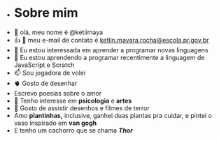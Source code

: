 - # Sobre mim
-  👋 olá, meu nome é @ketiimaya
- :+1: 👀 meu e-mail de contato é ketlin.mayara.rocha@escola.pr.gov.br
- 🌱 Eu estou interessada em aprender a programar novas linguagens  
- 💞️ Eu estou aprendendo a programar recentimente a linguagem de JavaScript e Scratch
- 📫 Sou jogadora de volei
- :anatomical_heart: Gosto de desenhar
- Escrevo poesias sobre o amor
- :brain: Tenho interesse em **psicologia** e **artes**
- :mage: Gosto de assistir desenhos e filmes de terror
- Amo **plantinhas,** inclusive, ganhei duas plantas pra cuidar, e pintei o vaso inspirado em **van gogh**
- E tenho um cachorro que se chama ***Thor***
<!---
ketiimaya/ketiimaya is a ✨ special ✨ repository because its `README.md` (this file) appears on your GitHub profile.
You can click the Preview link to take a look at your changes.
--->
